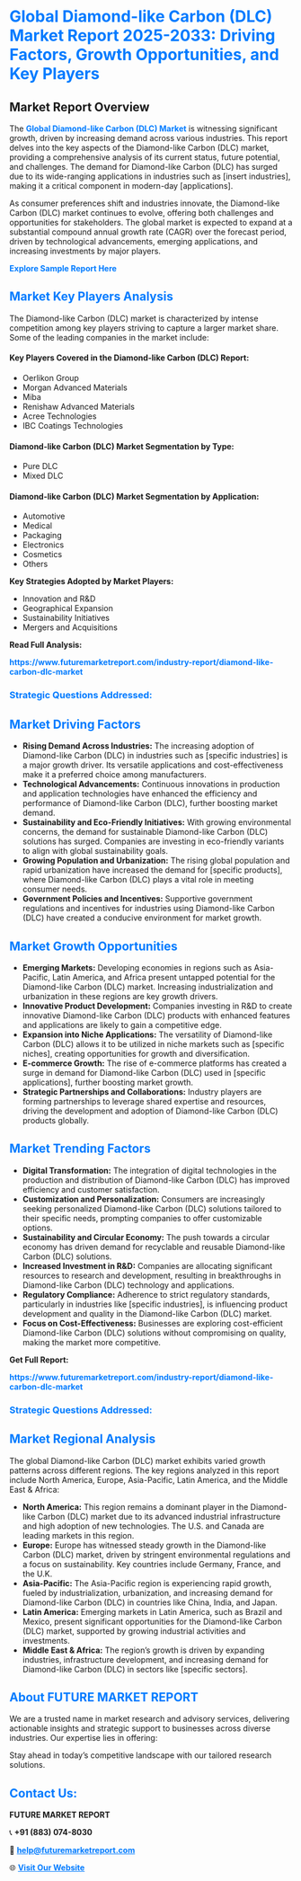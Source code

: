 <h1 style="color: #007BFF;">Global Diamond-like Carbon (DLC) Market Report 2025-2033: Driving Factors, Growth Opportunities, and Key Players</h1>

<section id="overview">
<h2>Market Report Overview</h2>
<p>The <a href="https://www.futuremarketreport.com/industry-report/diamond-like-carbon-dlc-market" style="color: #007BFF; text-decoration: none;"><strong>Global Diamond-like Carbon (DLC) Market</strong></a> is witnessing significant growth, driven by increasing demand across various industries. This report delves into the key aspects of the Diamond-like Carbon (DLC) market, providing a comprehensive analysis of its current status, future potential, and challenges. The demand for Diamond-like Carbon (DLC) has surged due to its wide-ranging applications in industries such as [insert industries], making it a critical component in modern-day [applications].</p>
<p>As consumer preferences shift and industries innovate, the Diamond-like Carbon (DLC) market continues to evolve, offering both challenges and opportunities for stakeholders. The global market is expected to expand at a substantial compound annual growth rate (CAGR) over the forecast period, driven by technological advancements, emerging applications, and increasing investments by major players.</p>
</section>

<section id="overview">
<p><a href="https://www.futuremarketreport.com/request-sample/reportId=91727" style="color: #007BFF; text-decoration: none;"><strong>Explore Sample Report Here</strong></a></p>
</section>

<section id="key-players">
<h2 style="color: #007BFF;">Market Key Players Analysis</h2>
<p>The Diamond-like Carbon (DLC) market is characterized by intense competition among key players striving to capture a larger market share. Some of the leading companies in the market include:</p>
<h4>Key Players Covered in the Diamond-like Carbon (DLC) Report:</h4>
<ul><li>Oerlikon Group</li><li>Morgan Advanced Materials</li><li>Miba</li><li>Renishaw Advanced Materials</li><li>Acree Technologies</li><li>IBC Coatings Technologies</li></ul>
<h4>Diamond-like Carbon (DLC) Market Segmentation by Type:</h4>
<ul><li>Pure DLC</li><li>Mixed DLC</li></ul>

<h4>Diamond-like Carbon (DLC) Market Segmentation by Application:</h4>
<ul><li>Automotive</li><li>Medical</li><li>Packaging</li><li>Electronics</li><li>Cosmetics</li><li>Others</li></ul>
<p><strong>Key Strategies Adopted by Market Players:</strong></p>
<ul>
<li>Innovation and R&D</li>
<li>Geographical Expansion</li>
<li>Sustainability Initiatives</li>
<li>Mergers and Acquisitions</li>
</ul>
</section>

<section>
<p><strong>Read Full Analysis: </strong></p><a href="https://www.futuremarketreport.com/industry-report/diamond-like-carbon-dlc-market" style="color: #007BFF; text-decoration: none;"><strong>https://www.futuremarketreport.com/industry-report/diamond-like-carbon-dlc-market</strong></a>
<h3 style="color: #007BFF;">Strategic Questions Addressed:</h3>
</section>

<section id="driving-factors">
<h2 style="color: #007BFF;">Market Driving Factors</h2>
<ul>
<li><strong>Rising Demand Across Industries:</strong> The increasing adoption of Diamond-like Carbon (DLC) in industries such as [specific industries] is a major growth driver. Its versatile applications and cost-effectiveness make it a preferred choice among manufacturers.</li>
<li><strong>Technological Advancements:</strong> Continuous innovations in production and application technologies have enhanced the efficiency and performance of Diamond-like Carbon (DLC), further boosting market demand.</li>
<li><strong>Sustainability and Eco-Friendly Initiatives:</strong> With growing environmental concerns, the demand for sustainable Diamond-like Carbon (DLC) solutions has surged. Companies are investing in eco-friendly variants to align with global sustainability goals.</li>
<li><strong>Growing Population and Urbanization:</strong> The rising global population and rapid urbanization have increased the demand for [specific products], where Diamond-like Carbon (DLC) plays a vital role in meeting consumer needs.</li>
<li><strong>Government Policies and Incentives:</strong> Supportive government regulations and incentives for industries using Diamond-like Carbon (DLC) have created a conducive environment for market growth.</li>
</ul>
</section>

<section id="growth-opportunities">
<h2 style="color: #007BFF;">Market Growth Opportunities</h2>
<ul>
<li><strong>Emerging Markets:</strong> Developing economies in regions such as Asia-Pacific, Latin America, and Africa present untapped potential for the Diamond-like Carbon (DLC) market. Increasing industrialization and urbanization in these regions are key growth drivers.</li>
<li><strong>Innovative Product Development:</strong> Companies investing in R&D to create innovative Diamond-like Carbon (DLC) products with enhanced features and applications are likely to gain a competitive edge.</li>
<li><strong>Expansion into Niche Applications:</strong> The versatility of Diamond-like Carbon (DLC) allows it to be utilized in niche markets such as [specific niches], creating opportunities for growth and diversification.</li>
<li><strong>E-commerce Growth:</strong> The rise of e-commerce platforms has created a surge in demand for Diamond-like Carbon (DLC) used in [specific applications], further boosting market growth.</li>
<li><strong>Strategic Partnerships and Collaborations:</strong> Industry players are forming partnerships to leverage shared expertise and resources, driving the development and adoption of Diamond-like Carbon (DLC) products globally.</li>
</ul>
</section>

<section id="trending-factors">
<h2 style="color: #007BFF;">Market Trending Factors</h2>
<ul>
<li><strong>Digital Transformation:</strong> The integration of digital technologies in the production and distribution of Diamond-like Carbon (DLC) has improved efficiency and customer satisfaction.</li>
<li><strong>Customization and Personalization:</strong> Consumers are increasingly seeking personalized Diamond-like Carbon (DLC) solutions tailored to their specific needs, prompting companies to offer customizable options.</li>
<li><strong>Sustainability and Circular Economy:</strong> The push towards a circular economy has driven demand for recyclable and reusable Diamond-like Carbon (DLC) solutions.</li>
<li><strong>Increased Investment in R&D:</strong> Companies are allocating significant resources to research and development, resulting in breakthroughs in Diamond-like Carbon (DLC) technology and applications.</li>
<li><strong>Regulatory Compliance:</strong> Adherence to strict regulatory standards, particularly in industries like [specific industries], is influencing product development and quality in the Diamond-like Carbon (DLC) market.</li>
<li><strong>Focus on Cost-Effectiveness:</strong> Businesses are exploring cost-efficient Diamond-like Carbon (DLC) solutions without compromising on quality, making the market more competitive.</li>
</ul>
</section>

<section>
<p><strong>Get Full Report: </strong></p><a href="https://www.futuremarketreport.com/industry-report/diamond-like-carbon-dlc-market" style="color: #007BFF; text-decoration: none;"><strong>https://www.futuremarketreport.com/industry-report/diamond-like-carbon-dlc-market</strong></a>
<h3 style="color: #007BFF;">Strategic Questions Addressed:</h3>
</section>


<section id="regional-analysis">
<h2 style="color: #007BFF;">Market Regional Analysis</h2>
<p>The global Diamond-like Carbon (DLC) market exhibits varied growth patterns across different regions. The key regions analyzed in this report include North America, Europe, Asia-Pacific, Latin America, and the Middle East & Africa:</p>
<ul>
<li><strong>North America:</strong> This region remains a dominant player in the Diamond-like Carbon (DLC) market due to its advanced industrial infrastructure and high adoption of new technologies. The U.S. and Canada are leading markets in this region.</li>
<li><strong>Europe:</strong> Europe has witnessed steady growth in the Diamond-like Carbon (DLC) market, driven by stringent environmental regulations and a focus on sustainability. Key countries include Germany, France, and the U.K.</li>
<li><strong>Asia-Pacific:</strong> The Asia-Pacific region is experiencing rapid growth, fueled by industrialization, urbanization, and increasing demand for Diamond-like Carbon (DLC) in countries like China, India, and Japan.</li>
<li><strong>Latin America:</strong> Emerging markets in Latin America, such as Brazil and Mexico, present significant opportunities for the Diamond-like Carbon (DLC) market, supported by growing industrial activities and investments.</li>
<li><strong>Middle East & Africa:</strong> The region’s growth is driven by expanding industries, infrastructure development, and increasing demand for Diamond-like Carbon (DLC) in sectors like [specific sectors].</li>
</ul>
</section>

<footer>
<h2 style="color: #007BFF;">About FUTURE MARKET REPORT</h2>
<p>We are a trusted name in market research and advisory services, delivering actionable insights and strategic support to businesses across diverse industries. Our expertise lies in offering:</p>

<p>Stay ahead in today’s competitive landscape with our tailored research solutions.</p>

<h2 style="color: #007BFF;">Contact Us:</h2>
<p><strong>FUTURE MARKET REPORT</strong></p>
<p>📞 <strong>+91 (883) 074-8030</strong></p>
<p>📧 <strong><a href="mailto:help@futuremarketreport.com" style="color: #007BFF;">help@futuremarketreport.com</a></strong></p>
<p>🌐 <strong><a href="https://www.futuremarketreport.com/" style="color: #007BFF;">Visit Our Website</a></strong></p>
</footer>